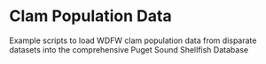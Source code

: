 # Clam Population Data
Example scripts to load WDFW clam population data from disparate datasets into the comprehensive Puget Sound Shellfish Database
